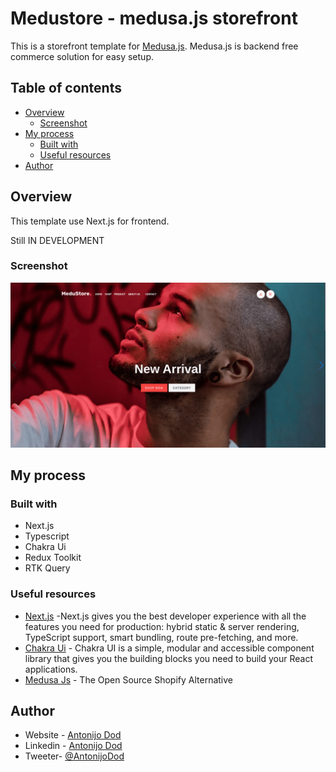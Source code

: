 # Medustore - medusa.js storefront

This is a storefront template for [Medusa.js](https://medusajs.com/). Medusa.js is backend free commerce solution for easy setup.

## Table of contents

- [Overview](#overview)
  - [Screenshot](#screenshot)
- [My process](#my-process)
  - [Built with](#built-with)
  - [Useful resources](#useful-resources)
- [Author](#author)


## Overview

This template use Next.js for frontend.

Still IN DEVELOPMENT

### Screenshot

![Alt text](./screenshot.png?raw=true "Project image")

## My process

### Built with

- Next.js
- Typescript
- Chakra Ui
- Redux Toolkit
- RTK Query


### Useful resources

- [Next.js](https://nextjs.org/) -Next.js gives you the best developer experience with all the features you need for production: hybrid static & server rendering, TypeScript support, smart bundling, route pre-fetching, and more. 
- [Chakra Ui](https://chakra-ui.com/) - Chakra UI is a simple, modular and accessible component library that gives you the building blocks you need to build your React applications.
- [Medusa Js](https://medusajs.com/) - The Open Source Shopify Alternative
## Author

- Website - [Antonijo Dod](htpps://antonijo.com)
- Linkedin - [Antonijo Dod](https://www.linkedin.com/in/antonijo-dod)
- Tweeter- [@AntonijoDod](https://twitter.com/AntonijoDod)